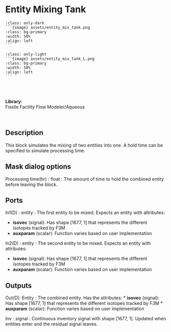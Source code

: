 # Entity Mixing Tank
````{compound}
:class: only-dark
```{image} assets/entity_mix_tank.png
:class: bg-primary
:width: 50%
:align: left
```
````

````{compound}
:class: only-light
```{image} assets/entity_mix_tank_L.png
:class: bg-primary
:width: 50%
:align: left
```
````

<br>
<br>

**Library**:
<br>
Fissile Facility Flow Modeler/Aqueous


<br clear="left"/>

## Description
This block simulates the mixing of two entities into one. A hold time can be specified to simulate processing time. 

## Mask dialog options
Processing time(hr) : float
: The amount of time to hold the combined entity before leaving the block.

## Ports
In1(D) : entity
: The first entity to be mixed. Expects an entity with attributes:
   * **isovec** (signal): Has shape [1677, 1] that represents the different isotopes tracked by F3M
   *  **auxparam**  (scalar): Function varies based on user implementation

In2(D) : entity
: The second entity to be mixed. Expects an entity with attributes:
   * **isovec** (signal): Has shape [1677, 1] that represents the different isotopes tracked by F3M
   *  **auxparam**  (scalar): Function varies based on user implementation

## Outputs
Out(D): Entity
: The combined entity. Has the attributes:
    *  **isovec** (signal): Has shape [1677, 1] that represents the different isotopes tracked by F3M
    *  **auxparam**  (scalar): Function varies based on user implementation


Inv : signal
: Continuous inventory signal with shape [1677, 1]. Updated when entities enter and the residual signal leaves.